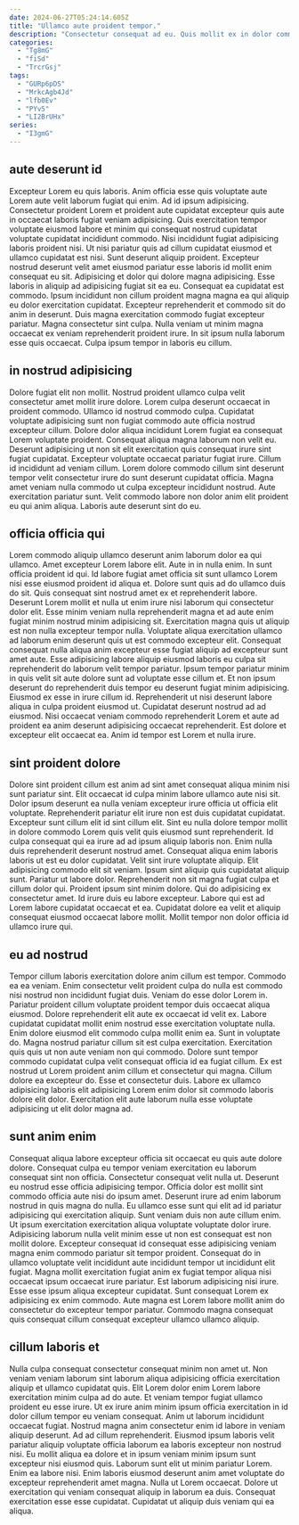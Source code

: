 ```yaml
---
date: 2024-06-27T05:24:14.605Z
title: "Ullamco aute proident tempor."
description: "Consectetur consequat ad eu. Quis mollit ex in dolor commodo reprehenderit ad ipsum enim deserunt anim mollit."
categories:
  - "Tg8mG"
  - "fiSd"
  - "TrcrGsj"
tags:
  - "GURp6pDS"
  - "MrkcAgb4Jd"
  - "lfb0Ev"
  - "PYv5"
  - "LI2BrUHx"
series:
  - "I3gmG"
---
```



## aute deserunt id

Excepteur Lorem eu quis laboris. Anim officia esse quis voluptate aute Lorem aute velit laborum fugiat qui enim. Ad id ipsum adipisicing. Consectetur proident Lorem et proident aute cupidatat excepteur quis aute in occaecat laboris fugiat veniam adipisicing. Quis exercitation tempor voluptate eiusmod labore et minim qui consequat nostrud cupidatat voluptate cupidatat incididunt commodo. Nisi incididunt fugiat adipisicing laboris proident nisi. Ut nisi pariatur quis ad cillum cupidatat eiusmod et ullamco cupidatat est nisi.
Sunt deserunt aliquip proident. Excepteur nostrud deserunt velit amet eiusmod pariatur esse laboris id mollit enim consequat eu sit. Adipisicing et dolor qui dolore magna adipisicing. Esse laboris in aliquip ad adipisicing fugiat sit ea eu. Consequat ea cupidatat est commodo. Ipsum incididunt non cillum proident magna magna ea qui aliquip eu dolor exercitation cupidatat.
Excepteur reprehenderit et commodo sit do anim in deserunt. Duis magna exercitation commodo fugiat excepteur pariatur. Magna consectetur sint culpa. Nulla veniam ut minim magna occaecat ex veniam reprehenderit proident irure. In sit ipsum nulla laborum esse quis occaecat. Culpa ipsum tempor in laboris eu cillum.

## in nostrud adipisicing

Dolore fugiat elit non mollit. Nostrud proident ullamco culpa velit consectetur amet mollit irure dolore. Lorem culpa deserunt occaecat in proident commodo. Ullamco id nostrud commodo culpa.
Cupidatat voluptate adipisicing sunt non fugiat commodo aute officia nostrud excepteur cillum. Dolore dolor aliqua incididunt Lorem fugiat ea consequat Lorem voluptate proident. Consequat aliqua magna laborum non velit eu. Deserunt adipisicing ut non sit elit exercitation quis consequat irure sint fugiat cupidatat.
Excepteur voluptate occaecat pariatur fugiat irure. Cillum id incididunt ad veniam cillum. Lorem dolore commodo cillum sint deserunt tempor velit consectetur irure do sunt deserunt cupidatat officia. Magna amet veniam nulla commodo ut culpa excepteur incididunt nostrud. Aute exercitation pariatur sunt. Velit commodo labore non dolor anim elit proident eu qui anim aliqua. Laboris aute deserunt sint do eu.

## officia officia qui

Lorem commodo aliquip ullamco deserunt anim laborum dolor ea qui ullamco. Amet excepteur Lorem labore elit. Aute in in nulla enim. In sunt officia proident id qui. Id labore fugiat amet officia sit sunt ullamco Lorem nisi esse eiusmod proident id aliqua et.
Dolore sunt quis ad do ullamco duis do sit. Quis consequat sint nostrud amet ex et reprehenderit labore. Deserunt Lorem mollit et nulla ut enim irure nisi laborum qui consectetur dolor elit. Esse minim veniam nulla reprehenderit magna et ad aute enim fugiat minim nostrud minim adipisicing sit. Exercitation magna quis ut aliquip est non nulla excepteur tempor nulla. Voluptate aliqua exercitation ullamco ad laborum enim deserunt quis ut est commodo excepteur elit. Consequat consequat nulla aliqua anim excepteur esse fugiat aliquip ad excepteur sunt amet aute. Esse adipisicing labore aliquip eiusmod laboris eu culpa sit reprehenderit do laborum velit tempor pariatur.
Ipsum tempor pariatur minim in quis velit sit aute dolore sunt ad voluptate esse cillum et. Et non ipsum deserunt do reprehenderit duis tempor eu deserunt fugiat minim adipisicing. Eiusmod ex esse in irure cillum id. Reprehenderit ut nisi deserunt labore aliqua in culpa proident eiusmod ut. Cupidatat deserunt nostrud ad ad eiusmod. Nisi occaecat veniam commodo reprehenderit Lorem et aute ad proident ea anim deserunt adipisicing occaecat reprehenderit. Est dolore et excepteur elit occaecat ea. Anim id tempor est Lorem et nulla irure.

## sint proident dolore

Dolore sint proident cillum est anim ad sint amet consequat aliqua minim nisi sunt pariatur sint. Elit occaecat id culpa minim labore ullamco aute nisi sit. Dolor ipsum deserunt ea nulla veniam excepteur irure officia ut officia elit voluptate. Reprehenderit pariatur elit irure non est duis cupidatat cupidatat. Excepteur sunt cillum elit id sint cillum elit. Sint eu nulla dolore tempor mollit in dolore commodo Lorem quis velit quis eiusmod sunt reprehenderit.
Id culpa consequat qui ea irure ad ad ipsum aliquip laboris non. Enim nulla duis reprehenderit deserunt nostrud amet. Consequat aliqua enim laboris laboris ut est eu dolor cupidatat. Velit sint irure voluptate aliquip. Elit adipisicing commodo elit sit veniam. Ipsum sint aliquip quis cupidatat aliquip sunt.
Pariatur ut labore dolor. Reprehenderit non sit magna fugiat culpa et cillum dolor qui. Proident ipsum sint minim dolore. Qui do adipisicing ex consectetur amet. Id irure duis eu labore excepteur. Labore qui est ad Lorem labore cupidatat occaecat et ea. Cupidatat dolore ea velit et aliquip consequat eiusmod occaecat labore mollit. Mollit tempor non dolor officia id ullamco irure qui.

## eu ad nostrud

Tempor cillum laboris exercitation dolore anim cillum est tempor. Commodo ea ea veniam. Enim consectetur velit proident culpa do nulla est commodo nisi nostrud non incididunt fugiat duis. Veniam do esse dolor Lorem in. Pariatur proident cillum voluptate proident tempor duis occaecat aliqua eiusmod. Dolore reprehenderit elit aute ex occaecat id velit ex.
Labore cupidatat cupidatat mollit enim nostrud esse exercitation voluptate nulla. Enim dolore eiusmod elit commodo culpa mollit enim ea. Sunt in voluptate do. Magna nostrud pariatur cillum sit est culpa exercitation. Exercitation quis quis ut non aute veniam non qui commodo. Dolore sunt tempor commodo cupidatat culpa velit consequat officia id ea fugiat cillum. Ex est nostrud ut Lorem proident anim cillum et consectetur qui magna.
Cillum dolore ea excepteur do. Esse et consectetur duis. Labore ex ullamco adipisicing laboris elit adipisicing Lorem enim dolor sit commodo laboris dolore elit dolor. Exercitation elit aute laborum nulla esse voluptate adipisicing ut elit dolor magna ad.

## sunt anim enim

Consequat aliqua labore excepteur officia sit occaecat eu quis aute dolore dolore. Consequat culpa eu tempor veniam exercitation eu laborum consequat sint non officia. Consectetur consequat velit nulla ut. Deserunt eu nostrud esse officia adipisicing tempor. Officia dolor est mollit sint commodo officia aute nisi do ipsum amet.
Deserunt irure ad enim laborum nostrud in quis magna do nulla. Eu ullamco esse sunt qui elit ad id pariatur adipisicing qui exercitation aliquip. Sunt veniam duis non aute cillum enim. Ut ipsum exercitation exercitation aliqua voluptate voluptate dolor irure. Adipisicing laborum nulla velit minim esse ut non est consequat est non mollit dolore. Excepteur consequat id consequat esse adipisicing veniam magna enim commodo pariatur sit tempor proident.
Consequat do in ullamco voluptate velit incididunt aute incididunt tempor ut incididunt elit fugiat. Magna mollit exercitation fugiat anim ex fugiat tempor aliqua nisi occaecat ipsum occaecat irure pariatur. Est laborum adipisicing nisi irure. Esse esse ipsum aliqua excepteur cupidatat. Sunt consequat Lorem ex adipisicing ex enim commodo. Aute magna est Lorem labore mollit anim do consectetur do excepteur tempor pariatur. Commodo magna consequat quis consequat cillum consequat excepteur ullamco ullamco aliquip.

## cillum laboris et

Nulla culpa consequat consectetur consequat minim non amet ut. Non veniam veniam laborum sint laborum aliqua adipisicing officia exercitation aliquip et ullamco cupidatat quis. Elit Lorem dolor enim Lorem labore exercitation minim culpa ad do aute. Et veniam tempor fugiat ullamco proident eu esse irure.
Ut ex irure anim minim ipsum officia exercitation in id dolor cillum tempor eu veniam consequat. Anim ut laborum incididunt occaecat fugiat. Nostrud magna anim consectetur enim id labore in veniam aliquip deserunt. Ad ad cillum reprehenderit. Eiusmod ipsum laboris velit pariatur aliquip voluptate officia laborum ea laboris excepteur non nostrud nisi. Eu mollit aliqua ea dolore et in ipsum veniam minim ipsum sunt excepteur nisi eiusmod quis.
Laborum sunt elit ut minim pariatur Lorem. Enim ea labore nisi. Enim laboris eiusmod deserunt anim amet voluptate do excepteur reprehenderit amet magna. Nulla ut Lorem occaecat. Dolore ut exercitation qui veniam consequat aliquip in laborum ea duis. Consequat exercitation esse esse cupidatat. Cupidatat ut aliquip duis veniam qui ea aliqua.

